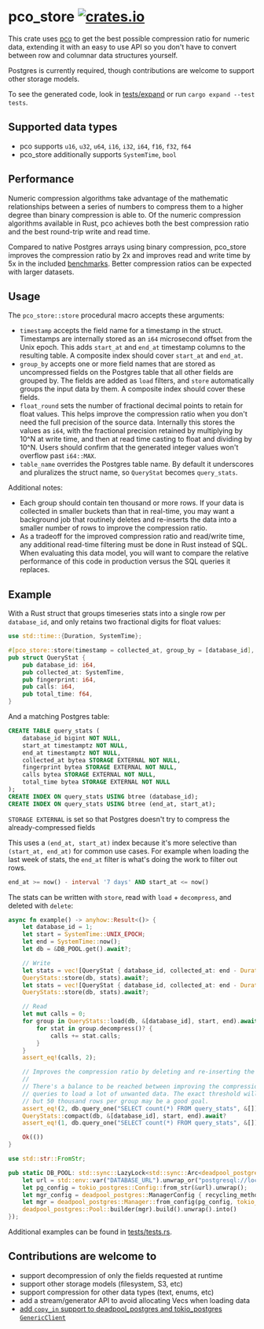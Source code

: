 # pco_store [![crates.io][crates_badge]][crates_url]

[crates_badge]: https://img.shields.io/crates/v/pco_store.svg
[crates_url]: https://crates.io/crates/pco_store

This crate uses [pco](https://github.com/pcodec/pcodec) to get the best possible compression ratio for numeric data, extending it with an easy to use API so you don't have to convert between row and columnar data structures yourself.

Postgres is currently required, though contributions are welcome to support other storage models.

To see the generated code, look in [tests/expand](tests/expand) or run `cargo expand --test tests`.

## Supported data types

- pco supports `u16`, `u32`, `u64`, `i16`, `i32`, `i64`, `f16`, `f32`, `f64`
- pco_store additionally supports `SystemTime`, `bool`

## Performance

Numeric compression algorithms take advantage of the mathematic relationships between a series of numbers to compress them to a higher degree than binary compression is able to. Of the numeric compression algorithms available in Rust, pco achieves both the best compression ratio and the best round-trip write and read time.

Compared to native Postgres arrays using binary compression, pco_store improves the compression ratio by 2x and improves read and write time by 5x in the included [benchmarks](benches). Better compression ratios can be expected with larger datasets.

## Usage

The `pco_store::store` procedural macro accepts these arguments:

- `timestamp` accepts the field name for a timestamp in the struct. Timestamps are internally stored as an `i64` microsecond offset from the Unix epoch. This adds `start_at` and `end_at` timestamp columns to the resulting table. A composite index should cover `start_at` and `end_at`.
- `group_by` accepts one or more field names that are stored as uncompressed fields on the Postgres table that all other fields are grouped by. The fields are added as `load` filters, and `store` automatically groups the input data by them. A composite index should cover these fields.
- `float_round` sets the number of fractional decimal points to retain for float values. This helps improve the compression ratio when you don't need the full precision of the source data. Internally this stores the values as `i64`, with the fractional precision retained by multiplying by 10^N at write time, and then at read time casting to float and dividing by 10^N. Users should confirm that the generated integer values won't overflow past `i64::MAX`.
- `table_name` overrides the Postgres table name. By default it underscores and pluralizes the struct name, so `QueryStat` becomes `query_stats`.

Additional notes:

- Each group should contain ten thousand or more rows. If your data is collected in smaller buckets than that in real-time, you may want a background job that routinely deletes and re-inserts the data into a smaller number of rows to improve the compression ratio.
- As a tradeoff for the improved compression ratio and read/write time, any additional read-time filtering must be done in Rust instead of SQL. When evaluating this data model, you will want to compare the relative performance of this code in production versus the SQL queries it replaces.

## Example

With a Rust struct that groups timeseries stats into a single row per `database_id`, and only retains two fractional digits for float values:

```rs
use std::time::{Duration, SystemTime};

#[pco_store::store(timestamp = collected_at, group_by = [database_id], float_round = 2)]
pub struct QueryStat {
    pub database_id: i64,
    pub collected_at: SystemTime,
    pub fingerprint: i64,
    pub calls: i64,
    pub total_time: f64,
}
```

And a matching Postgres table:

```sql
CREATE TABLE query_stats (
    database_id bigint NOT NULL,
    start_at timestamptz NOT NULL,
    end_at timestamptz NOT NULL,
    collected_at bytea STORAGE EXTERNAL NOT NULL,
    fingerprint bytea STORAGE EXTERNAL NOT NULL,
    calls bytea STORAGE EXTERNAL NOT NULL,
    total_time bytea STORAGE EXTERNAL NOT NULL
);
CREATE INDEX ON query_stats USING btree (database_id);
CREATE INDEX ON query_stats USING btree (end_at, start_at);
```

`STORAGE EXTERNAL` is set so that Postgres doesn't try to compress the already-compressed fields

This uses a `(end_at, start_at)` index because it's more selective than `(start_at, end_at)` for common use cases. For example when loading the last week of stats, the `end_at` filter is what's doing the work to filter out rows.
```sql
end_at >= now() - interval '7 days' AND start_at <= now()
```

The stats can be written with `store`, read with `load` + `decompress`, and deleted with `delete`:

```rs
async fn example() -> anyhow::Result<()> {
    let database_id = 1;
    let start = SystemTime::UNIX_EPOCH;
    let end = SystemTime::now();
    let db = &DB_POOL.get().await?;

    // Write
    let stats = vec![QueryStat { database_id, collected_at: end - Duration::from_secs(120), fingerprint: 1, calls: 1, total_time: 1.0 }];
    QueryStats::store(db, stats).await?;
    let stats = vec![QueryStat { database_id, collected_at: end - Duration::from_secs(60), fingerprint: 1, calls: 1, total_time: 1.0 }];
    QueryStats::store(db, stats).await?;

    // Read
    let mut calls = 0;
    for group in QueryStats::load(db, &[database_id], start, end).await? {
        for stat in group.decompress()? {
            calls += stat.calls;
        }
    }
    assert_eq!(calls, 2);

    // Improves the compression ratio by deleting and re-inserting the data into fewer rows.
    //
    // There's a balance to be reached between improving the compression ratio and forcing future read
    // queries to load a lot of unwanted data. The exact threshold will depend on the volume of data,
    // but 50 thousand rows per group may be a good goal.
    assert_eq!(2, db.query_one("SELECT count(*) FROM query_stats", &[]).await?.get::<_, i64>(0));
    QueryStats::compact(db, &[database_id], start, end).await?
    assert_eq!(1, db.query_one("SELECT count(*) FROM query_stats", &[]).await?.get::<_, i64>(0));

    Ok(())
}

use std::str::FromStr;

pub static DB_POOL: std::sync::LazyLock<std::sync::Arc<deadpool_postgres::Pool>> = std::sync::LazyLock::new(|| {
    let url = std::env::var("DATABASE_URL").unwrap_or("postgresql://localhost:5432/postgres".to_string());
    let pg_config = tokio_postgres::Config::from_str(&url).unwrap();
    let mgr_config = deadpool_postgres::ManagerConfig { recycling_method: deadpool_postgres::RecyclingMethod::Fast };
    let mgr = deadpool_postgres::Manager::from_config(pg_config, tokio_postgres::NoTls, mgr_config);
    deadpool_postgres::Pool::builder(mgr).build().unwrap().into()
});
```

Additional examples can be found in [tests/tests.rs](tests/tests.rs).

## Contributions are welcome to

- support decompression of only the fields requested at runtime
- support other storage models (filesystem, S3, etc)
- support compression for other data types (text, enums, etc)
- add a stream/generator API to avoid allocating Vecs when loading data
- [add `copy_in` support to deadpool_postgres and tokio_postgres `GenericClient`](https://github.com/deadpool-rs/deadpool/issues/397)
